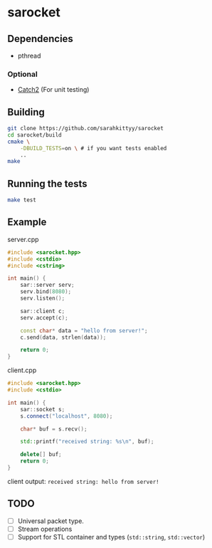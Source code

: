 # sarocket

## Dependencies

- pthread

### Optional

- [Catch2](https://github.com/catchorg/Catch2/) (For unit testing)

## Building

```bash
git clone https://github.com/sarahkittyy/sarocket
cd sarocket/build
cmake \
	-DBUILD_TESTS=on \ # if you want tests enabled
	..
make
```

## Running the tests

```bash
make test
```

## Example

server.cpp
```cpp
#include <sarocket.hpp>
#include <cstdio>
#include <cstring>

int main() {
	sar::server serv;
	serv.bind(8080);
	serv.listen();

	sar::client c;
	serv.accept(c);

	const char* data = "hello from server!";
	c.send(data, strlen(data));

	return 0;
}

```

client.cpp
```cpp
#include <sarocket.hpp>
#include <cstdio>

int main() {
	sar::socket s;
	s.connect("localhost", 8080);

	char* buf = s.recv();

	std::printf("received string: %s\n", buf);

	delete[] buf;
	return 0;
}
```

client output: `received string: hello from server!`

## TODO

- [ ] Universal packet type.
- [ ] Stream operations
- [ ] Support for STL container and types (`std::string`, `std::vector`)
